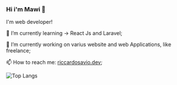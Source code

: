 ### Hi i'm Mawi 👋

I'm web developer!

🌱 I’m currently learning -> React Js and Laravel;

🔭 I’m currently working on varius website and web Applications, like freelance;

📫 How to reach me: [riccardosavio.dev](https://riccardosavio.dev/contact);

![Top Langs](https://github-readme-stats.vercel.app/api/top-langs/?username=MawiDev&layout=compact)

<!--
**MawiDev/MawiDev** is a ✨ _special_ ✨ repository because its `README.md` (this file) appears on your GitHub profile.

Here are some ideas to get you started:

- 🔭 I’m currently working on ...
- 🌱 I’m currently learning ...
- 👯 I’m looking to collaborate on ...
- 🤔 I’m looking for help with ...
- 💬 Ask me about ...
- 📫 How to reach me: ...
- 😄 Pronouns: ...
- ⚡ Fun fact: ...
-->
